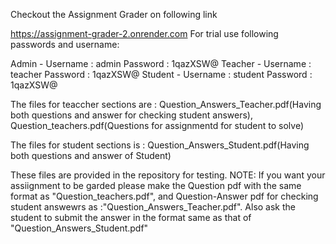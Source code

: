 Checkout the Assignment Grader on following link

https://assignment-grader-2.onrender.com
For trial use following passwords and username:

Admin - Username : admin Password : 1qazXSW@ 
Teacher - Username : teacher Password : 1qazXSW@
Student - Username : student Password : 1qazXSW@

The files for teaccher sections are : Question_Answers_Teacher.pdf(Having both questions and answer for checking student answers), Question_teachers.pdf(Questions for assignmentd for student to solve)

The files for student sections is : Question_Answers_Student.pdf(Having both questions and answer of Student)

These files are provided in the repository for testing.
NOTE: If you want your assiignment to be garded please make the Question pdf with  the same format as "Question_teachers.pdf", and Question-Answer pdf for checking student answewrs as :"Question_Answers_Teacher.pdf". Also ask the student to submit the answer in the format same as that of "Question_Answers_Student.pdf"
